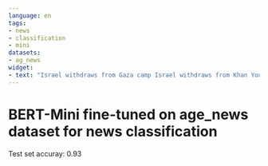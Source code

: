 ```yaml
---
language: en
tags:
- news
- classification
- mini
datasets:
- ag_news
widget:
- text: "Israel withdraws from Gaza camp Israel withdraws from Khan Younis refugee camp in the Gaza Strip, after a four-day operation that left 11 dead."
---
```


# BERT-Mini fine-tuned on age_news dataset for news classification

Test set accuray: 0.93
